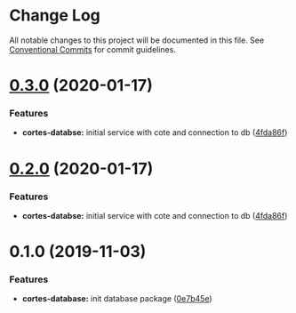 # Change Log

All notable changes to this project will be documented in this file.
See [Conventional Commits](https://conventionalcommits.org) for commit guidelines.

# [0.3.0](https://github.com/birapjr/cortes/compare/cortes-database@0.1.0...cortes-database@0.3.0) (2020-01-17)


### Features

* **cortes-databse:** initial service with cote and connection to db ([4fda86f](https://github.com/birapjr/cortes/commit/4fda86f0857e946535ff2e1c1227cc53bb86f93e))





# [0.2.0](https://github.com/birapjr/cortes/compare/cortes-database@0.1.0...cortes-database@0.2.0) (2020-01-17)


### Features

* **cortes-databse:** initial service with cote and connection to db ([4fda86f](https://github.com/birapjr/cortes/commit/4fda86f0857e946535ff2e1c1227cc53bb86f93e))





# 0.1.0 (2019-11-03)


### Features

* **cortes-database:** init database package ([0e7b45e](https://github.com/birapjr/cortes/commit/0e7b45e2c1deabe6472e5358fd85a17cae07cb7c))
